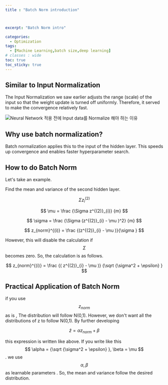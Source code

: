 ```yaml
---
title : "Batch Norm introduction"



excerpt: "Batch Norm intro"

categories:
  - Optimization
tags:
  - [Machine Learning,batch size,deep learning]
# classes : wide
toc: true
toc_sticky: true
---
```


## Similar to Input Normalization

The Input Normalization we saw earlier adjusts the range (scale) of the input so that the weight update is turned off uniformly. Therefore, it served to make the convergence relatively fast.

![Neural Network 적용 전에 Input data를 Normalize 해야 하는 이유](https://camo.githubusercontent.com/1f4da8632894c7220f804bcddc6e50bc708e6481/68747470733a2f2f692e696d6775722e636f6d2f32784e423261552e6a7067)

## Why use batch normalization?

Batch normalization applies this to the input of the hidden layer. This speeds up convergence and enables faster hyperparameter search.

## How to do Batch Norm

Let's take an example.

Find the mean and variance of the second hidden layer. 

$$ \Sigma z^{(2)}_{i} $$  

$$ \mu = \frac {\Sigma z^{(2)}_{i}} {m} $$ 

$$ \sigma = \frac {\Sigma (z^{(2)}_{i} - \mu )^2} {m} $$

$$ z_{norm}^{(i)}  =  \frac {(z^{(2)}_{i} - \mu )}{\sigma } $$

However, this will disable the calculation if $$\Sigma$$ becomes zero. So, the calculation is as follows.

$$ z_{norm}^{(i)}  =  \frac {( z^{(2)}_{i} - \mu )} {\sqrt {\sigma^2 + \epsilon}  } $$

 

## Practical Application of Batch Norm

if you use $$ z_{norm}$$  as is , The distribution will follow N(0,1). However, we don't want all the distributions of z to follow N(0,1). By further developing 

$$ \widehat{z} = \alpha z_{norm} + \beta $$  

this expression is written like above. If you write like this   $$ \alpha =  {\sqrt {\sigma^2 + \epsilon}  }, \beta = \mu $$ . we use  $$ \alpha , \beta $$ as learnable parameters . So, the mean and variance follow the desired distribution. 

